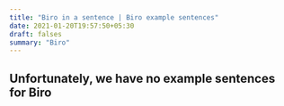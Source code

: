 ```yaml
---
title: "Biro in a sentence | Biro example sentences"
date: 2021-01-20T19:57:50+05:30
draft: falses
summary: "Biro"
---
```

## Unfortunately, we have no example sentences for Biro                 
